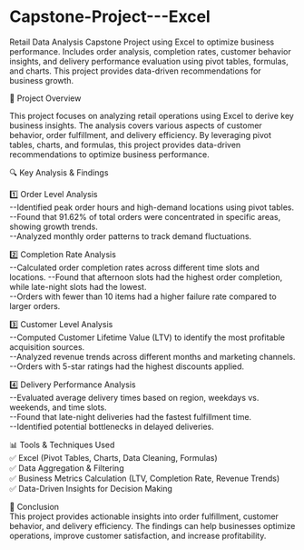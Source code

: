 # Capstone-Project---Excel
Retail Data Analysis Capstone Project using Excel to optimize business performance. Includes order analysis, completion rates, customer behavior insights, and delivery performance evaluation using pivot tables, formulas, and charts. This project provides data-driven recommendations for business growth.

📌 Project Overview <br/>

This project focuses on analyzing retail operations using Excel to derive key business insights. The analysis covers various aspects of customer behavior, order fulfillment, and delivery efficiency. By leveraging pivot tables, charts, and formulas, this project provides data-driven recommendations to optimize business performance.

🔍 Key Analysis & Findings<br/>

1️⃣ Order Level Analysis<br/>
--Identified peak order hours and high-demand locations using pivot tables.<br/>
--Found that 91.62% of total orders were concentrated in specific areas, showing growth trends.<br/>
--Analyzed monthly order patterns to track demand fluctuations.<br/>

2️⃣ Completion Rate Analysis<br/>
--Calculated order completion rates across different time slots and locations.
--Found that afternoon slots had the highest order completion, while late-night slots had the lowest.<br/>
--Orders with fewer than 10 items had a higher failure rate compared to larger orders.<br/>

3️⃣ Customer Level Analysis<br/>
--Computed Customer Lifetime Value (LTV) to identify the most profitable acquisition sources.<br/>
--Analyzed revenue trends across different months and marketing channels.<br/>
--Orders with 5-star ratings had the highest discounts applied.<br/>

4️⃣ Delivery Performance Analysis<br/>
--Evaluated average delivery times based on region, weekdays vs. weekends, and time slots.<br/>
--Found that late-night deliveries had the fastest fulfillment time.<br/>
--Identified potential bottlenecks in delayed deliveries.<br/>

📊 Tools & Techniques Used<br/>
✅ Excel (Pivot Tables, Charts, Data Cleaning, Formulas)<br/>
✅ Data Aggregation & Filtering<br/>
✅ Business Metrics Calculation (LTV, Completion Rate, Revenue Trends)<br/>
✅ Data-Driven Insights for Decision Making<br/>

📌 Conclusion<br/>
This project provides actionable insights into order fulfillment, customer behavior, and delivery efficiency. The findings can help businesses optimize operations, improve customer satisfaction, and increase profitability.
